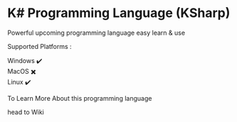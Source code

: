 # K# Programming Language (KSharp)

Powerful upcoming programming language easy learn & use

Supported Platforms :

Windows :heavy_check_mark:
<br />
MacOS  ✖️
<br />
Linux :heavy_check_mark:

To Learn More About this programming language

head to Wiki
